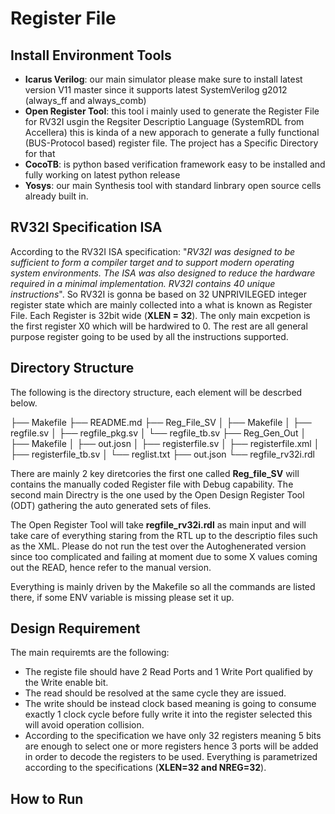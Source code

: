 # Register File #

## Install Environment Tools	 ##

- **Icarus Verilog**: our main simulator please make sure to install latest version V11 master since it supports latest SystemVerilog g2012 (always_ff and always_comb) 
- **Open Register Tool**: this tool i mainly used to generate the Register File for RV32I usgin the Regsiter Descriptio Language (SystemRDL from Accellera) this is kinda of a new apporach to generate a fully functional (BUS-Protocol based) register file. The project has a Specific Directory for that
- **CocoTB**: is python based verification framework easy to be installed and fully working on latest python release
- **Yosys**: our main Synthesis tool with standard linbrary open source cells already built in.

## RV32I Specification ISA ##

According to the RV32I ISA specification: "*RV32I was designed to be sufficient to form a compiler target and to support modern operating system environments. The ISA was also designed to reduce the hardware required in a minimal implementation. RV32I contains 40 unique instructions*". So RV32I is gonna be based on 32 UNPRIVILEGED integer register state which are mainly collected into a what is known as Register File. Each Register is 32bit wide (**XLEN = 32**). The only main excpetion is the first register X0 which will be hardwired to 0. The rest are all general purpose register going to be used by all the instructions supported.

## Directory Structure ##

The following is the directory structure, each element will be descrbed below.

├── Makefile
├── README.md
├── Reg_File_SV
│   ├── Makefile
│   ├── regfile.sv
│   ├── regfile_pkg.sv
│   └── regfile_tb.sv
├── Reg_Gen_Out
│   ├── Makefile
│   ├── out.josn
│   ├── registerfile.sv
│   ├── registerfile.xml
│   ├── registerfile_tb.sv
│   └── reglist.txt
├── out.json
└── regfile_rv32i.rdl

There are mainly 2 key diretcories the first one called **Reg_file_SV** will contains the manually coded Register file with Debug capability. The second main Directry is the one used by the Open Design Register Tool (ODT) gathering the auto generated sets of files.

The Open Register Tool will take **regfile_rv32i.rdl** as main input and will take care of everything staring from the RTL up to the descriptio files such as the XML. Please do not run the test over the Autoghenerated version since too complicated and failing at moment due to some X values coming out the READ, hence refer to the manual version.

Everything is mainly driven by the Makefile so all the commands are listed there, if some ENV variable is missing please set it up.

## Design Requirement ##

The main requiremts are the following:

* The registe file should have 2 Read Ports and 1 Write Port qualified by the Write enable bit.
* The read should be resolved at the same cycle they are issued.
* The write should be instead clock based meaning is going to consume exactly 1 clock cycle before fully write it into the register selected this will avoid operation collision.
* According to the specification we have only 32 registers meaning 5 bits are enough to select one or more registers hence 3 ports will be added in order to decode the registers to be used. Everything is parametrized according to the specifications (**XLEN=32 and NREG=32**).



## How to Run ##





